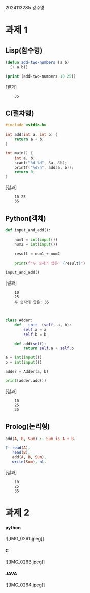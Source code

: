 2024113285 강주영
# 과제 1

## Lisp(함수형)

``` lisp
(defun add-two-numbers (a b)
  (+ a b))

(print (add-two-numbers 10 25))

```
[결과]
```
	35
```

## C(절차형)
``` C
#include <stdio.h>

int add(int a, int b) {
    return a + b;
}

int main() {
    int a, b;
    scanf("%d %d", &a, &b);
    printf("%d\n", add(a, b));
    return 0;
}
```

[결과]
```
	10 25
	35
```

## Python(객체)
```python
def input_and_add():

	num1 = int(input())
	num2 = int(input())
  
	result = num1 + num2
  
	print(f"두 숫자의 합은: {result}")

input_and_add()

```
[결과]
``` 
	10
	25
	두 숫자의 합은: 35
	
```
```Python

class Adder:
    def __init__(self, a, b):
        self.a = a
        self.b = b

    def add(self):
        return self.a + self.b

a = int(input())
b = int(input())

adder = Adder(a, b)

print(adder.add())
```

[결과]
```
	10
	25
	35
```


## Prolog(논리형)
``` prolog
add(A, B, Sum) :- Sum is A + B.

?- read(A), 
   read(B), 
   add(A, B, Sum), 
   write(Sum), nl.
```

[결과]
```
	10
	25
	35
```


# 과제 2
#### python 
![[IMG_0261.jpeg]]

#### C
![[IMG_0263.jpeg]]

#### JAVA
![[IMG_0264.jpeg]]